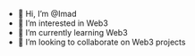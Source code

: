- 👋 Hi, I’m @Imad
- 👀 I’m interested in Web3
- 🌱 I’m currently learning Web3
- 💞️ I’m looking to collaborate on Web3 projects

